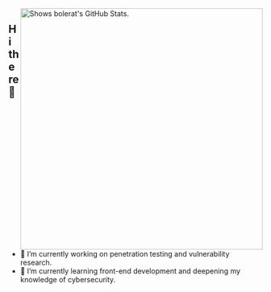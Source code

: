 <a href="https://github.com/pulls?q=author%3Bolerat">
  <picture>
    <source media="(prefers-color-scheme: dark)" srcset="https://github-stats.liuli.lol/api?username=Bolerat&theme=react-dark&show_icons=true&include_all_commits=true&count_private=true">
    <img alt="Shows bolerat's GitHub Stats." align="right" width="480px" src="https://github-stats.liuli.lol/api?username=Bolerat&theme=react-dark&show_icons=true&include_all_commits=true&count_private=true">
  </picture>
</a>

## Hi there 👋

<!--
**Bolerat/Bolerat** is a ✨ _special_ ✨ repository because its `README.md` (this file) appears on your GitHub profile.

Here are some ideas to get you started:
-->

 - 🔭 I’m currently working on penetration testing and vulnerability research.
 - 🌱 I’m currently learning front-end development and deepening my knowledge of cybersecurity.


